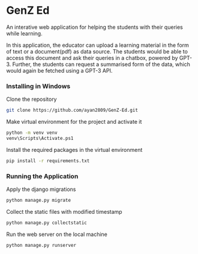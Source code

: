 # GenZ Ed

An interative web application for helping the students with their queries while learning.

In this application, the educator can upload a learning material in the form of text or a document(pdf) as data source. The students would be able to access this document and ask their queries in a chatbox, powered by GPT-3. Further, the students can request a summarised form of the data, which would again be fetched using a GPT-3 API.

### Installing in Windows

Clone the repository
```bash
git clone https://github.com/ayan2809/GenZ-Ed.git
```
Make virtual environment for the project and activate it
```bash
python -m venv venv
venv\Scripts\Activate.ps1
```
Install the required packages in the virtual environment
```bash
pip install -r requirements.txt
```
### Running the Application
Apply the django migrations
```bash
python manage.py migrate
```
Collect the static files with modified timestamp
```bash
python manage.py collectstatic
```
Run the web server on the local machine
```bash
python manage.py runserver
```
